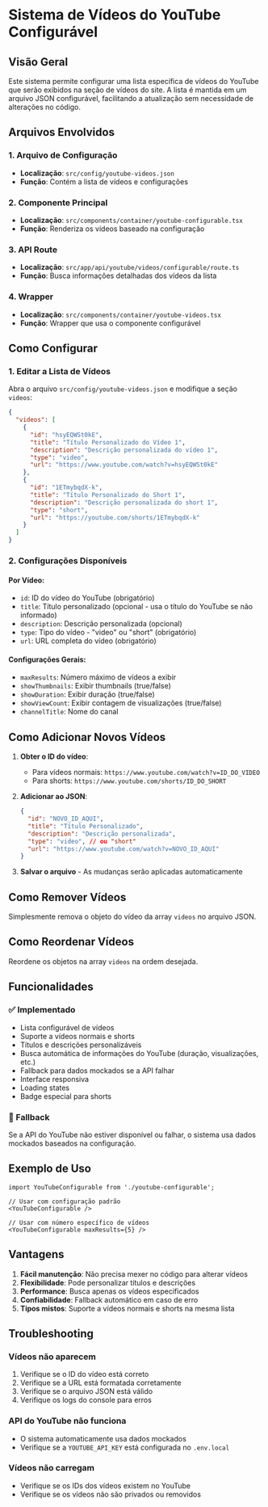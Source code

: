 # Sistema de Vídeos do YouTube Configurável

## Visão Geral

Este sistema permite configurar uma lista específica de vídeos do YouTube que serão exibidos na seção de vídeos do site. A lista é mantida em um arquivo JSON configurável, facilitando a atualização sem necessidade de alterações no código.

## Arquivos Envolvidos

### 1. Arquivo de Configuração
- **Localização**: `src/config/youtube-videos.json`
- **Função**: Contém a lista de vídeos e configurações

### 2. Componente Principal
- **Localização**: `src/components/container/youtube-configurable.tsx`
- **Função**: Renderiza os vídeos baseado na configuração

### 3. API Route
- **Localização**: `src/app/api/youtube/videos/configurable/route.ts`
- **Função**: Busca informações detalhadas dos vídeos da lista

### 4. Wrapper
- **Localização**: `src/components/container/youtube-videos.tsx`
- **Função**: Wrapper que usa o componente configurável

## Como Configurar

### 1. Editar a Lista de Vídeos

Abra o arquivo `src/config/youtube-videos.json` e modifique a seção `videos`:

```json
{
  "videos": [
    {
      "id": "hsyEQWSt0kE",
      "title": "Título Personalizado do Vídeo 1",
      "description": "Descrição personalizada do vídeo 1",
      "type": "video",
      "url": "https://www.youtube.com/watch?v=hsyEQWSt0kE"
    },
    {
      "id": "1ETmybqdX-k",
      "title": "Título Personalizado do Short 1",
      "description": "Descrição personalizada do short 1",
      "type": "short",
      "url": "https://youtube.com/shorts/1ETmybqdX-k"
    }
  ]
}
```

### 2. Configurações Disponíveis

#### Por Vídeo:
- `id`: ID do vídeo do YouTube (obrigatório)
- `title`: Título personalizado (opcional - usa o título do YouTube se não informado)
- `description`: Descrição personalizada (opcional)
- `type`: Tipo do vídeo - "video" ou "short" (obrigatório)
- `url`: URL completa do vídeo (obrigatório)

#### Configurações Gerais:
- `maxResults`: Número máximo de vídeos a exibir
- `showThumbnails`: Exibir thumbnails (true/false)
- `showDuration`: Exibir duração (true/false)
- `showViewCount`: Exibir contagem de visualizações (true/false)
- `channelTitle`: Nome do canal

## Como Adicionar Novos Vídeos

1. **Obter o ID do vídeo**:
   - Para vídeos normais: `https://www.youtube.com/watch?v=ID_DO_VIDEO`
   - Para shorts: `https://www.youtube.com/shorts/ID_DO_SHORT`

2. **Adicionar ao JSON**:
   ```json
   {
     "id": "NOVO_ID_AQUI",
     "title": "Título Personalizado",
     "description": "Descrição personalizada",
     "type": "video", // ou "short"
     "url": "https://www.youtube.com/watch?v=NOVO_ID_AQUI"
   }
   ```

3. **Salvar o arquivo** - As mudanças serão aplicadas automaticamente

## Como Remover Vídeos

Simplesmente remova o objeto do vídeo da array `videos` no arquivo JSON.

## Como Reordenar Vídeos

Reordene os objetos na array `videos` na ordem desejada.

## Funcionalidades

### ✅ Implementado
- Lista configurável de vídeos
- Suporte a vídeos normais e shorts
- Títulos e descrições personalizáveis
- Busca automática de informações do YouTube (duração, visualizações, etc.)
- Fallback para dados mockados se a API falhar
- Interface responsiva
- Loading states
- Badge especial para shorts

### 🔄 Fallback
Se a API do YouTube não estiver disponível ou falhar, o sistema usa dados mockados baseados na configuração.

## Exemplo de Uso

```tsx
import YouTubeConfigurable from './youtube-configurable';

// Usar com configuração padrão
<YouTubeConfigurable />

// Usar com número específico de vídeos
<YouTubeConfigurable maxResults={5} />
```

## Vantagens

1. **Fácil manutenção**: Não precisa mexer no código para alterar vídeos
2. **Flexibilidade**: Pode personalizar títulos e descrições
3. **Performance**: Busca apenas os vídeos especificados
4. **Confiabilidade**: Fallback automático em caso de erro
5. **Tipos mistos**: Suporte a vídeos normais e shorts na mesma lista

## Troubleshooting

### Vídeos não aparecem
1. Verifique se o ID do vídeo está correto
2. Verifique se a URL está formatada corretamente
3. Verifique se o arquivo JSON está válido
4. Verifique os logs do console para erros

### API do YouTube não funciona
- O sistema automaticamente usa dados mockados
- Verifique se a `YOUTUBE_API_KEY` está configurada no `.env.local`

### Vídeos não carregam
- Verifique se os IDs dos vídeos existem no YouTube
- Verifique se os vídeos não são privados ou removidos
